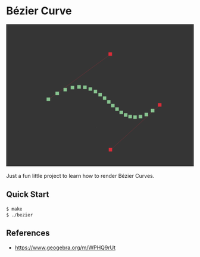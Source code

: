 # Bézier Curve

![thumbnail](./thumbnail.png)

Just a fun little project to learn how to render Bézier Curves.

## Quick Start

```console
$ make
$ ./bezier
```

## References

- https://www.geogebra.org/m/WPHQ9rUt
